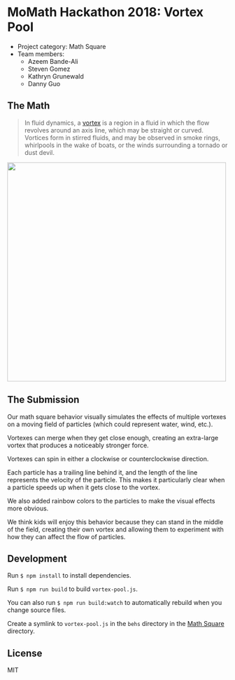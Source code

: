# MoMath Hackathon 2018: Vortex Pool

* Project category: Math Square
* Team members:
    * Azeem Bande-Ali
    * Steven Gomez
    * Kathryn Grunewald
    * Danny Guo

## The Math

> In fluid dynamics, a [vortex](https://en.wikipedia.org/wiki/Vortex) is a
> region in a fluid in which the flow revolves around an axis line, which may
> be straight or curved. Vortices form in stirred fluids, and may be observed
> in smoke rings, whirlpools in the wake of boats, or the winds surrounding a
> tornado or dust devil.

<img width="500px" src="https://upload.wikimedia.org/wikipedia/commons/thumb/f/fe/Airplane_vortex_edit.jpg/1920px-Airplane_vortex_edit.jpg">

## The Submission

Our math square behavior visually simulates the effects of multiple vortexes
on a moving field of particles (which could represent water, wind, etc.).

Vortexes can merge when they get close enough, creating an extra-large vortex
that produces a noticeably stronger force.

Vortexes can spin in either a clockwise or counterclockwise direction.

Each particle has a trailing line behind it, and the length of the line
represents the velocity of the particle. This makes it particularly clear when
a particle speeds up when it gets close to the vortex.

We also added rainbow colors to the particles to make the visual effects more
obvious.

We think kids will enjoy this behavior because they can stand in the middle of
the field, creating their own vortex and allowing them to experiment with how
they can affect the flow of particles.

## Development

Run `$ npm install` to install dependencies.

Run `$ npm run build` to build `vortex-pool.js`.

You can also run `$ npm run build:watch` to automatically rebuild when you
change source files.

Create a symlink to `vortex-pool.js` in the `behs` directory in the [Math
Square](https://github.com/momath/math-square) directory.

## License

MIT
